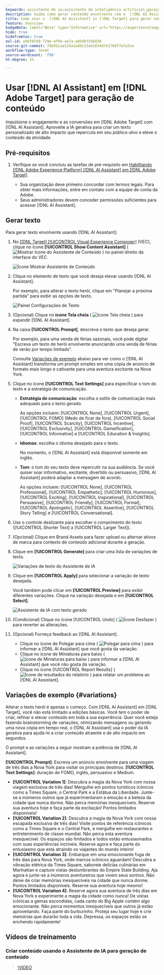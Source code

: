 ```yaml
---
keywords: assistente de ia;assistente de inteligência artificial;geração de conteúdo;acelerador de conteúdo;geração de conteúdo;gerar conteúdo
description: Saiba como gerar conteúdo envolvente com o  [!DNL AI Assistant].
title: Como usar o  [!DNL AI Assistant] in [!DNL Target] para gerar conteúdo envolvente?
feature: Overview
badgeBeta: label="Beta" type="Informative" url="https://experienceleague.adobe.com/docs/target/using/introduction/intro.html?lang=pt-BR#beta newtab=true" tooltip="O que são recursos beta no  [!DNL Adobe Target]."
hide: true
hidefromtoc: true
exl-id: eb6f07d8-729e-4f94-ae7a-a054bf54b030
source-git-commit: f8e91caa133a1addc12ab1834d7e178df7e7a3ce
workflow-type: tm+mt
source-wordcount: '756'
ht-degree: 1%

---
```


# Usar [!DNL AI Assistant] em [!DNL Adobe Target] para geração de conteúdo

Impulsione o engajamento e as conversões em [!DNL Adobe Target] com [!DNL AI Assistant]. Aproveite a IA gerativa para criar um texto personalizado de alto impacto que repercuta em seu público-alvo e eleve o conteúdo da atividade.

## Pré-requisitos

1. Verifique se você concluiu as tarefas de pré-requisito em [Habilitando [!DNL Adobe Experience Platform] [!DNL AI Assistant] em [!DNL Adobe Target]](/help/main/c-intro/enabling-ai-assistant.md).

   * Sua organização deve primeiro concordar com termos legais. Para obter mais informações, entre em contato com a equipe de conta da Adobe.
   * Seus administradores devem conceder permissões suficientes para acessar [!DNL AI Assistant].

## Gerar texto

Para gerar texto envolvente usando [!DNL AI Assistant]:

1. No [[!DNL Target] [!UICONTROL Visual Experience Composer]](/help/main/c-experiences/c-visual-experience-composer/viztarget-options.md) (VEC), clique no ícone **[!UICONTROL Show Content Assistant]** ( ![Mostrar ícone do Assistente de Conteúdo](/help/main/assets/icons/MagicWand.svg) ) no painel direito da interface do VEC.

   ![Ícone Mostrar Assistente de Conteúdo](/help/main/c-intro/assets/ai-assistant-conntet-generation-icon.png)

1. Clique no elemento de texto que você deseja elevar usando [!DNL AI Assistant].

   Por exemplo, para alterar o texto herói, clique em &quot;Planejar a próxima partida&quot; para exibir as opções de texto.

   ![Painel Configurações de Texto](/help/main/c-intro/assets/ai-text-settings.png)

1. (Opcional) Clique no **ícone Tela cheia** ( ![ícone Tela cheia](/help/main/assets/icons/FullScreen.svg) ) para expandir [!DNL AI Assistant].

1. Na caixa **[!UICONTROL Prompt]**, descreva o texto que deseja gerar.

   Por exemplo, para uma venda de férias sazonais, você pode digitar &quot;Escreva um texto de herói envolvente anunciando uma venda de férias de verão por tempo limitado&quot;.

   Consulte [Variações de exemplo](#variations) abaixo para ver como o [!DNL AI Assistant] transforma um prompt simples em uma cópia de anúncio de formato mais longo e cativante para uma aventura excitante na Nova York.

1. Clique no ícone **[!UICONTROL Text Settings]** para especificar o tom do texto e a estratégia de comunicação.

   * **Estratégia de comunicação**: escolha o estilo de comunicação mais adequado para o texto gerado.

     As opções incluem: [!UICONTROL None], [!UICONTROL Urgent], [!UICONTROL FOMO] (Medo de ficar de fora), [!UICONTROL Social Proof], [!UICONTROL Scarcity], [!UICONTROL Incentive], [!UICONTROL Exclusivity], [!UICONTROL Gameification], [!UICONTROL Informative] e [!UICONTROL Education & Insights].

   * **Idiomas**: escolha o idioma desejado para o texto.

     No momento, o [!DNL AI Assistant] está disponível somente em inglês.

   * **Tom**: o tom do seu texto deve repercutir na sua audiência. Se você quiser soar informativo, excitante, divertido ou persuasivo, [!DNL AI Assistant] poderá adaptar a mensagem de acordo.

     As opções incluem: [!UICONTROL None], [!UICONTROL Professional], [!UICONTROL Empathetic], [!UICONTROL Humorous], [!UICONTROL Exciting], [!UICONTROL Inspirational], [!UICONTROL Persuasive], [!UICONTROL Friendly], [!UICONTROL Formal], [!UICONTROL Apologetic], [!UICONTROL Assertive], [!UICONTROL  Story Telling] e [!UICONTROL Conversational].

1. Use o controle deslizante para escolher o comprimento do texto ([!UICONTROL Shorter Text] a [!UICONTROL Larger Text]).

1. (Opcional) Clique em Brand Assets para fazer upload ou alternar ativos de marca para contexto de conteúdo adicional durante a geração.

1. Clique em **[!UICONTROL Generate]** para criar uma lista de variações de texto.

   ![Variações de texto do Assistente de IA](/help/main/c-intro/assets/ai-variations-text.png)

1. Clique em **[!UICONTROL Apply]** para selecionar a variação de texto desejada.

   Você também pode clicar em **[!UICONTROL Preview]** para exibir diferentes variações. Clique na variação desejada e em **[!UICONTROL Select]**.

   ![Assistente de IA com texto gerado](/help/main/c-intro/assets/ai-text-done.png)

1. (Condicional) Clique no ícone [!UICONTROL Undo] ( ![Ícone Desfazer](/help/main/assets/icons/Undo.svg) ) para reverter as alterações.

1. (Opcional) Forneça feedback ao [!DNL AI Assistant].

   * Clique no ícone de Polegar para cima ( ![Polegar para cima](/help/main/assets/icons/ThumbUp.svg) ) para informar a [!DNL AI Assistant] que você gosta da variação.
   * Clique no ícone de Miniaturas para baixo ( ![ícone de Miniaturas para baixo](/help/main/assets/icons/ThumbDown.svg) ) para informar a [!DNL AI Assistant] que você não gosta da variação.
   * Clique no ícone [!UICONTROL Report Results] ( ![Ícone de resultados do relatório](/help/main/assets/icons/Flag.svg) ) para relatar um problema ao [!DNL AI Assistant].

## Variações de exemplo {#variations}

Alterar o texto herói é apenas o começo. Com [!DNL AI Assistant] em [!DNL Target], você não está limitado a edições básicas. Você tem o poder de criar, refinar e elevar conteúdo em toda a sua experiência. Quer você esteja fazendo brainstorming de variações, otimizando mensagens ou gerando uma nova cópia em tempo real, o [!DNL AI Assistant] usa o poder da IA gerativa para ajudá-lo a criar conteúdo atraente e de alto impacto em segundos.

O prompt e as variações a seguir mostram a potência de [!DNL AI Assistant].

**[!UICONTROL Prompt]**: Escreva um anúncio envolvente para uma viagem de três dias a Nova York para visitar os principais destinos.
**[!UICONTROL Text Settings]**: duração de FOMO, inglês, persuasivo e Medium.
* **[!UICONTROL Variation 1]**: Descubra a magia da Nova York com nossa viagem exclusiva de três dias! Mergulhe em pontos turísticos icônicos como a Times Square, o Central Park e a Estátua da Liberdade. Junte-se a inúmeros outros que já experimentaram a emoção e a beleza da cidade que nunca dorme. Não perca memórias inesquecíveis. Reserve sua aventura hoje e faça parte da excitação! Pontos limitados disponíveis!
* **[!UICONTROL Variation 2]**: Descubra a magia da Nova York com nossa escapada exclusiva de três dias! Visite pontos de referência icônicos como a Times Square e o Central Park, e mergulhe em restaurantes e entretenimento de classe mundial. Não perca esta aventura inesquecível. Os espaços são limitados e todos estão entusiasmados com suas experiências incríveis. Reserve agora e faça parte do entusiasmo que está atraindo os viajantes do mundo inteiro!
* **[!UICONTROL Variation 3]**: Embarque em uma emocionante fuga de três dias para Nova York, onde marcos icônicos aguardam! Descubra a vibração elétrica da Times Square, saboreie delícias culinárias em Manhattan e capture vistas deslumbrantes do Empire State Building. Aja agora e junte-se a inúmeros aventureiros que vivem seus sonhos. Não deixe de criar memórias inesquecíveis na cidade que nunca dorme. Pontos limitados disponíveis. Reserve sua aventura hoje mesmo!
* **[!UICONTROL Variation 4]**: Reserve agora sua aventura de três dias em Nova York e experimente a magia da cidade como nunca! De vistas icônicas a gemas escondidas, cada canto do Big Apple contém algo emocionante. Não perca momentos inesquecíveis que outros já estão aproveitando. Faça parte do burburinho. Proteja seu lugar hoje e crie memórias que durarão toda a vida. Depressa, os espaços estão se enchendo rapidamente!

## Vídeos de treinamento

### Criar conteúdo usando o Assistente de IA para geração de conteúdo

>[!VIDEO](https://video.tv.adobe.com/v/3434635/?learn=on">https://video.tv.adobe.com/v/3434635/?learn=on)
